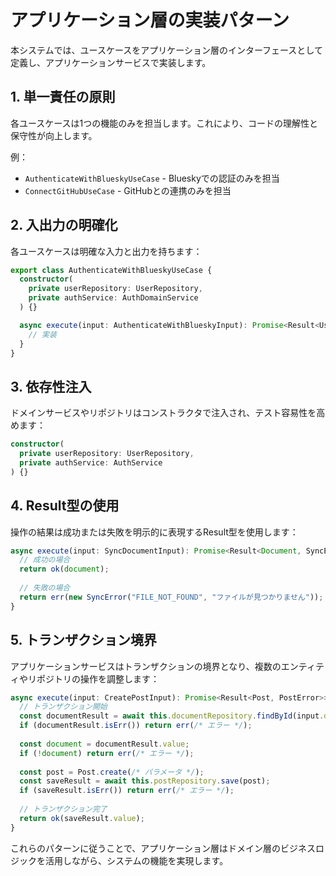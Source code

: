 # アプリケーション層の実装パターン

本システムでは、ユースケースをアプリケーション層のインターフェースとして定義し、アプリケーションサービスで実装します。

## 1. 単一責任の原則

各ユースケースは1つの機能のみを担当します。これにより、コードの理解性と保守性が向上します。

例：

- `AuthenticateWithBlueskyUseCase` - Blueskyでの認証のみを担当
- `ConnectGitHubUseCase` - GitHubとの連携のみを担当

## 2. 入出力の明確化

各ユースケースは明確な入力と出力を持ちます：

```typescript
export class AuthenticateWithBlueskyUseCase {
  constructor(
    private userRepository: UserRepository,
    private authService: AuthDomainService
  ) {}

  async execute(input: AuthenticateWithBlueskyInput): Promise<Result<User, AuthError>> {
    // 実装
  }
}
```

## 3. 依存性注入

ドメインサービスやリポジトリはコンストラクタで注入され、テスト容易性を高めます：

```typescript
constructor(
  private userRepository: UserRepository,
  private authService: AuthService
) {}
```

## 4. Result型の使用

操作の結果は成功または失敗を明示的に表現するResult型を使用します：

```typescript
async execute(input: SyncDocumentInput): Promise<Result<Document, SyncError>> {
  // 成功の場合
  return ok(document);
  
  // 失敗の場合
  return err(new SyncError("FILE_NOT_FOUND", "ファイルが見つかりません"));
}
```

## 5. トランザクション境界

アプリケーションサービスはトランザクションの境界となり、複数のエンティティやリポジトリの操作を調整します：

```typescript
async execute(input: CreatePostInput): Promise<Result<Post, PostError>> {
  // トランザクション開始
  const documentResult = await this.documentRepository.findById(input.documentId);
  if (documentResult.isErr()) return err(/* エラー */);
  
  const document = documentResult.value;
  if (!document) return err(/* エラー */);
  
  const post = Post.create(/* パラメータ */);
  const saveResult = await this.postRepository.save(post);
  if (saveResult.isErr()) return err(/* エラー */);
  
  // トランザクション完了
  return ok(saveResult.value);
}
```

これらのパターンに従うことで、アプリケーション層はドメイン層のビジネスロジックを活用しながら、システムの機能を実現します。

